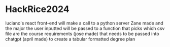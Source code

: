 # HackRice2024

luciano's react front-end will make a call to a python server Zane made and the major the user inputted will be passed to a function that picks which csv file are the course requirements (jose made) that needs to be passed into chatgpt (april made) to create a tabular formatted degree plan